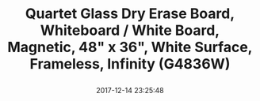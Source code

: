 ---
title: > #shorten me
  Quartet Glass Dry Erase Board, Whiteboard / White Board, Magnetic, 48" x 36", White Surface, Frameless, Infinity (G4836W)
name: >
  Quartet Glass Dry Erase Board, Whiteboard / White Board, Magnetic, 48" x 36", White Surface, Frameless, Infinity (G4836W)
date: "2017-12-14 23:25:48"
buy_now: "https://www.amazon.com/Quartet-Whiteboard-Magnetic-Frameless-G4836W/dp/B00H2XMP8I?psc=1&SubscriptionId=AKIAIA5RBQIWQVTCUEUQ&tag=coldcutdeals-20&linkCode=xm2&camp=2025&creative=165953&creativeASIN=B00H2XMP8I"
description_markdown: >-

  - Tempered glass dry-erase marker board with 15 Year Warranty will not stain, ghost, scratch or dent; magnetic quality allows secure hanging of papers from glass surface with rare earth magnets; 4'W x 3'H

  - Frameless board design blends seamlessly into any environment; white colored glass board surface clearly displays white and neon color dry-erase ink; non-absorbent glass board is easy to keep clean with Quartet whiteboard cleaning supplies

  - Ideal for heavy use in spaces with moderate traffic; board is easy to install with included pass-through mounting hardware; hang vertically or horizontally;  marker tray, one Quartet dry-erase marker, and and two rare-earth, high power magnets included


tweet_id_str: "941449171684425734"
price: "$269.03"
list_price: "$269.03"
deal_price: "$147.00"
you_save: "$122.03 (45%)"
asin: "B00H2XMP8I"
image: "https://images-na.ssl-images-amazon.com/images/I/31qGfMbf40L.jpg"
---